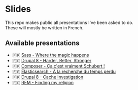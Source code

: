 # Slides
This repo makes public all presentations I've been asked to do.  
These will mostly be written in French.

## Available presentations
- :fr: [Sass - Where the magic happens](https://gitpitch.com/zessx/slides/sass)
- :fr: [Drupal 8 - Harder, Better, Stronger](https://gitpitch.com/zessx/slides/drupal8)
- :fr: [Composer - Ça c'est vraiment Schubert !](https://gitpitch.com/zessx/slides/composer)
- :fr: [Elasticsearch - À la recherche du temps perdu](https://gitpitch.com/zessx/slides/elasticsearch)
- :fr: [Drupal 8 - Cache Investigation](https://gitpitch.com/zessx/slides/drupal-cache)
- :fr: [REM - Finding my religion](https://gitpitch.com/zessx/slides/rem)
